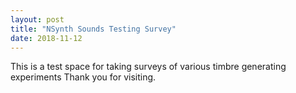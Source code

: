 ```yaml
---
layout: post
title: "NSynth Sounds Testing Survey"
date: 2018-11-12
---
```


This is a test space for taking surveys of various timbre generating experiments
Thank you for visiting.
